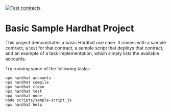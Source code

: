 [![Test contracts](https://github.com/1n1t/shares/actions/workflows/contract-tests.js.yml/badge.svg?branch=master)](https://github.com/1n1t/shares/actions/workflows/contract-tests.js.yml)

# Basic Sample Hardhat Project

This project demonstrates a basic Hardhat use case. It comes with a sample contract, a test for that contract, a sample script that deploys that contract, and an example of a task implementation, which simply lists the available accounts.

Try running some of the following tasks:

```shell
npx hardhat accounts
npx hardhat compile
npx hardhat clean
npx hardhat test
npx hardhat node
node scripts/sample-script.js
npx hardhat help
```
